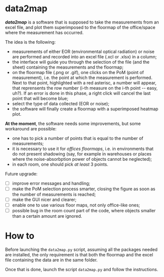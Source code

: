 # data2map
***data2map*** is a software that is supposed to take the measurements from an excel file, and plot them superimposed to the floormap of the office/space where the measurement has occurred.

The idea is the following:
 - measurements of either EOR (environmental optical radiation) or noise are performed and recorded into an excel file (.xcl or .xlsx) in a column;
 - the interface will guide you through the selection of the file (and the sheet) containing the measurements and the floormap;
 - on the floormap file (.png or .gif), one clicks on the PoM (point of measurement), i.e. the point at which the measurement is performed. Next to that point, highlighted with a red asterisc, a number will appear, that reprensents the row number (i-th measure on the i-th point -- easy, uh?). If an error is done in this phase, a right click will cancel the last point that will become blue;
 - select the type of data collected (EOR or noise);
 - the software will finally create a floormap with a superimposed heatmap plot.

**At the moment**, the software needs some improvements, but some workaround are possible:

 - one has to pick a number of points that is equal to the number of measurements;
 - it is necessary to use it for *offices floormaps*, i.e. in environments that do not present shadowing (say, for example in warehouses or places where the noise-absorbption power of objects cannot be neglected);
 - in each room, one should pick *at least* 3 points. 

Future upgrade:
- [ ] improve error messages and handling;
- [ ] make the PoM selection process smarter, closing the figure as soon as the number of measurements is reached;
- [ ] make the GUI nicer and clearer;
- [ ] enable one to use various floor maps, not only office-like ones;
- [ ] possible bug in the room count part of the code, where objects smaller than a certain amount are ignored.

# How to
Before launching the `data2map.py` script, assuming all the packages needed are installed, the only requirement is that both the floormap and the excel file containing the data are in the same folder.

Once that is done, launch the script `data2map.py` and follow the instructions.